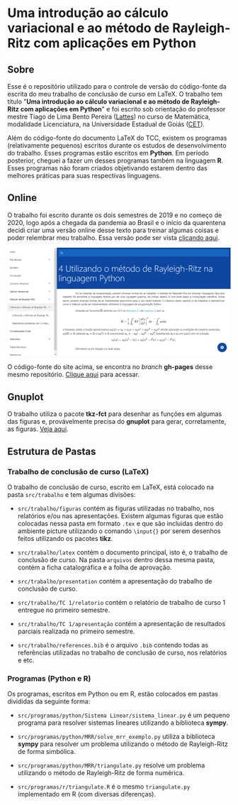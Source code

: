 # Uma introdução ao cálculo variacional e ao método de Rayleigh-Ritz com aplicações em Python

## Sobre

Esse é o repositório utilizado para o controle de versão do código-fonte da escrita do meu trabalho de conclusão de curso em LaTeX. O trabalho tem título "**Uma introdução ao cálculo variacional e ao método de Rayleigh-Ritz com aplicações em Python**" e foi escrito sob orientação do professor mestre Tiago de Lima Bento Pereira ([Lattes](http://lattes.cnpq.br/0165990227853144)) no curso de Matemática, modalidade Licenciatura, na Universidade Estadual de Goiás ([CET](http://ccet.ueg.br/)).

Além do código-fonte do documento LaTeX do TCC, existem os programas (relativamente pequenos) escritos durante os estudos de desenvolvimento do trabalho. Esses programas estão escritos em **Python**. Em período posterior, cheguei a fazer um desses programas também na linguagem **R**. Esses programas não foram criados objetivando estarem dentro das melhores práticas para suas respectivas linguagens.

## Online

O trabalho foi escrito durante os dois semestres de 2019 e no começo de 2020, logo após a chegada da pandemia ao Brasil e o início da quarentena decidi criar uma versão online desse texto para treinar algumas coisas e poder relembrar meu trabalho. Essa versão pode ser vista [clicando aqui](https://eduardojm.github.io/tcc/).

![Preview do tcc](.github/images/preview.png)

O código-fonte do site acima, se encontra no *branch* **gh-pages** desse mesmo repositório. [Clique aqui](https://github.com/EduardoJM/tcc/tree/gh-pages) para acessar.

## Gnuplot

O trabalho utiliza o pacote **tkz-fct** para desenhar as funções em algumas das figuras e, provávelmente precisa do **gnuplot** para gerar, corretamente, as figuras. [Veja aqui](https://ctan.org/pkg/tkz-fct).

## Estrutura de Pastas

### Trabalho de conclusão de curso (LaTeX)

O trabalho de conclusão de curso, escrito em LaTeX, está colocado na pasta `src/trabalho` e tem algumas divisões:

- `src/trabalho/figuras` contém as figuras utilizadas no trabalho, nos relatórios e/ou nas apresentações. Existem algumas figuras que estão colocadas nessa pasta em formato `.tex` e que são incluidas dentro do ambiente picture utilizando o comando `\input{}` por serem desenhos feitos utilizando os pacotes **tikz**.

- `src/trabalho/latex` contém o documento principal, isto é, o trabalho de conclusão de curso. Na pasta `arquivos` dentro dessa mesma pasta, contém a ficha catalográfica e a folha de aprovação.

- `src/trabalho/presentation` contém a apresentação do trabalho de conclusão de curso.

- `src/trabalho/TC 1/relatorio` contém o relatório de trabalho de curso 1 entregue no primeiro semestre.

- `src/trabalho/TC 1/apresentação` contém a apresentação de resultados parciais realizada no primeiro semestre.

- `src/trabalho/references.bib` é o arquivo `.bib` contendo todas as referências utilizadas no trabalho de conclusão de curso, nos relatórios e etc.

### Programas (Python e R)

Os programas, escritos em Python ou em R, estão colocados em pastas divididas da seguinte forma:

- `src/programas/python/Sistema Linear/sistema_linear.py` é um pequeno programa para resolver sistemas lineares utilizando a biblioteca **sympy**.

- `src/programas/python/MRR/solve_mrr_exemplo.py` utiliza a biblioteca **sympy** para resolver um problema utilizando o método de Rayleigh-Ritz de forma simbólica.

- `src/programas/python/MRR/triangulate.py` resolve um problema utilizando o método de Rayleigh-Ritz de forma numérica.

- `src/programas/r/triangulate.R` é o mesmo `triangulate.py` implementado em R (com diversas diferenças).
